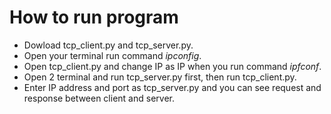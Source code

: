 # How to run program
- Dowload  tcp_client.py and tcp_server.py.
- Open your terminal run command _ipconfig_.
- Open tcp_client.py and change IP as IP when you run command _ipfconf_.
- Open 2 terminal and run tcp_server.py first, then run tcp_client.py.
- Enter IP address and port as tcp_server.py and you can see request and response between client and server.

